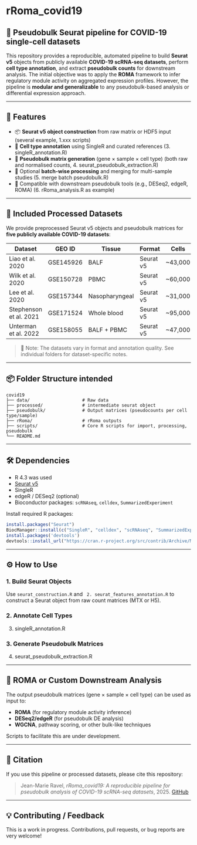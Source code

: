 # rRoma_covid19

## 🧬 Pseudobulk Seurat pipeline for COVID-19 single-cell datasets

This repository provides a reproducible, automated pipeline to build **Seurat v5** objects from publicly available **COVID-19 scRNA-seq datasets**, perform **cell type annotation**, and extract **pseudobulk counts** for downstream analysis. The initial objective was to apply the **ROMA** framework to infer regulatory module activity on aggregated expression profiles. However, the pipeline is **modular and generalizable** to any pseudobulk-based analysis or differential expression approach.

---

## 🚀 Features

- 📦 **Seurat v5 object construction** from raw matrix or HDF5 input (several example, 1.xxx scripts)
- 🧬 **Cell type annotation** using SingleR and curated references (3. singleR_annotation.R)
- 🧮 **Pseudobulk matrix generation** (gene × sample × cell type) (both raw and normalised counts, 4. seurat_pseudobulk_extraction.R)
- 🔁 Optional **batch-wise processing** and merging for multi-sample studies (5. merge batch pseudobulk.R)
- 🧰 Compatible with downstream pseudobulk tools (e.g., DESeq2, edgeR, ROMA) (6. rRoma_analysis.R as example)

---

## 📂 Included Processed Datasets

We provide preprocessed Seurat v5 objects and pseudobulk matrices for **five publicly available COVID-19 datasets**:

| Dataset | GEO ID | Tissue | Format | Cells |
|--------|--------|--------|--------|-------|
| Liao et al. 2020 | GSE145926 | BALF | Seurat v5 | ~43,000 |
| Wilk et al. 2020 | GSE150728 | PBMC | Seurat v5 | ~60,000 |
| Lee et al. 2020 | GSE157344 | Nasopharyngeal | Seurat v5 | ~31,000 |
| Stephenson et al. 2021 | GSE171524 | Whole blood | Seurat v5 | ~95,000 |
| Unterman et al. 2022 | GSE158055 | BALF + PBMC | Seurat v5 | ~47,000 |

> 🔎 Note: The datasets vary in format and annotation quality. See individual folders for dataset-specific notes.

---

## 📦 Folder Structure intended  

```
covid19
├── data/                    # Raw data
├── processed/               # intermediate seurat object
├── pseudobulk/              # Output matrices (pseudocounts per cell type/sample)
├── rRoma/                   # rRoma outputs
├── scripts/                 # Core R scripts for import, processing, pseudobulk
└── README.md
```

---

## 🛠️ Dependencies

- R 4.3 was used
- [Seurat v5](https://satijalab.org/seurat/)
- SingleR
- edgeR / DESeq2 (optional)
- Bioconductor packages: `scRNAseq`, `celldex`, `SummarizedExperiment`

Install required R packages:

```r
install.packages("Seurat")
BiocManager::install(c("SingleR", "celldex", "scRNAseq", "SummarizedExperiment"))
install.packages('devtools')
devtools::install_url("https://cran.r-project.org/src/contrib/Archive/Matrix.utils/Matrix.utils_0.9.7.tar.gz")

```

---

## ⚙️ How to Use

### 1. Build Seurat Objects

Use `seurat_construction.R` and ` 2. seurat_features_annotation.R`  to construct a Seurat object from raw count matrices (MTX or H5).

### 2. Annotate Cell Types

3. singleR_annotation.R

### 3. Generate Pseudobulk Matrices

4. seurat_pseudobulk_extraction.R
---

## 🔬 ROMA or Custom Downstream Analysis

The output pseudobulk matrices (gene × sample × cell type) can be used as input to:

- **ROMA** (for regulatory module activity inference)
- **DESeq2/edgeR** (for pseudobulk DE analysis)
- **WGCNA**, pathway scoring, or other bulk-like techniques

Scripts to facilitate this are under development.

---

## 📜 Citation

If you use this pipeline or processed datasets, please cite this repository:

> Jean-Marie Ravel, *rRoma_covid19: A reproducible pipeline for pseudobulk analysis of COVID-19 scRNA-seq datasets*, 2025. [GitHub](https://github.com/JiMouse/rRoma_covid19)

---

## 💡 Contributing / Feedback

This is a work in progress. Contributions, pull requests, or bug reports are very welcome!
